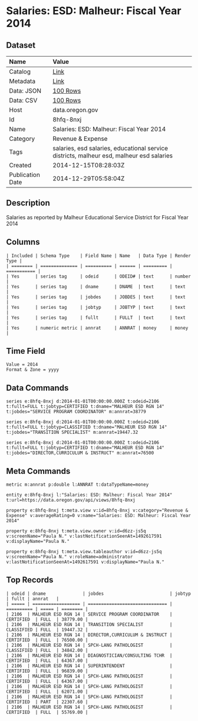 # Salaries: ESD: Malheur: Fiscal Year 2014

## Dataset

| Name | Value |
| :--- | :---- |
| Catalog | [Link](https://catalog.data.gov/dataset/salaries-esd-malheur-fiscal-year-2014-dbfb6) |
| Metadata | [Link](https://data.oregon.gov/api/views/8hfq-8nxj) |
| Data: JSON | [100 Rows](https://data.oregon.gov/api/views/8hfq-8nxj/rows.json?max_rows=100) |
| Data: CSV | [100 Rows](https://data.oregon.gov/api/views/8hfq-8nxj/rows.csv?max_rows=100) |
| Host | data.oregon.gov |
| Id | 8hfq-8nxj |
| Name | Salaries: ESD: Malheur: Fiscal Year 2014 |
| Category | Revenue & Expense |
| Tags | salaries, esd salaries, educational service districts, malheur esd, malheur esd salaries |
| Created | 2014-12-15T08:28:03Z |
| Publication Date | 2014-12-29T05:58:04Z |

## Description

Salaries as reported by Malheur Educational Service District for Fiscal Year 2014

## Columns

```ls
| Included | Schema Type    | Field Name | Name   | Data Type | Render Type |
| ======== | ============== | ========== | ====== | ========= | =========== |
| Yes      | series tag     | odeid      | ODEID# | text      | number      |
| Yes      | series tag     | dname      | DNAME  | text      | text        |
| Yes      | series tag     | jobdes     | JOBDES | text      | text        |
| Yes      | series tag     | jobtyp     | JOBTYP | text      | text        |
| Yes      | series tag     | fullt      | FULLT  | text      | text        |
| Yes      | numeric metric | annrat     | ANNRAT | money     | money       |
```

## Time Field

```ls
Value = 2014
Format & Zone = yyyy
```

## Data Commands

```ls
series e:8hfq-8nxj d:2014-01-01T00:00:00.000Z t:odeid=2106 t:fullt=FULL t:jobtyp=CERTIFIED t:dname="MALHEUR ESD RGN 14" t:jobdes="SERVICE PROGRAM COORDINATOR" m:annrat=38779

series e:8hfq-8nxj d:2014-01-01T00:00:00.000Z t:odeid=2106 t:fullt=FULL t:jobtyp=CLASSIFIED t:dname="MALHEUR ESD RGN 14" t:jobdes="TRANSITION SPECIALIST" m:annrat=19447.32

series e:8hfq-8nxj d:2014-01-01T00:00:00.000Z t:odeid=2106 t:fullt=FULL t:jobtyp=CERTIFIED t:dname="MALHEUR ESD RGN 14" t:jobdes="DIRECTOR,CURRICULUM & INSTRUCT" m:annrat=76500
```

## Meta Commands

```ls
metric m:annrat p:double l:ANNRAT t:dataTypeName=money

entity e:8hfq-8nxj l:"Salaries: ESD: Malheur: Fiscal Year 2014" t:url=https://data.oregon.gov/api/views/8hfq-8nxj

property e:8hfq-8nxj t:meta.view v:id=8hfq-8nxj v:category="Revenue & Expense" v:averageRating=0 v:name="Salaries: ESD: Malheur: Fiscal Year 2014"

property e:8hfq-8nxj t:meta.view.owner v:id=d6zz-js5q v:screenName="Paula N." v:lastNotificationSeenAt=1492617591 v:displayName="Paula N."

property e:8hfq-8nxj t:meta.view.tableauthor v:id=d6zz-js5q v:screenName="Paula N." v:roleName=administrator v:lastNotificationSeenAt=1492617591 v:displayName="Paula N."
```

## Top Records

```ls
| odeid | dname              | jobdes                         | jobtyp     | fullt | annrat   | 
| ===== | ================== | ============================== | ========== | ===== | ======== | 
| 2106  | MALHEUR ESD RGN 14 | SERVICE PROGRAM COORDINATOR    | CERTIFIED  | FULL  | 38779.00 | 
| 2106  | MALHEUR ESD RGN 14 | TRANSITION SPECIALIST          | CLASSIFIED | FULL  | 19447.32 | 
| 2106  | MALHEUR ESD RGN 14 | DIRECTOR,CURRICULUM & INSTRUCT | CERTIFIED  | FULL  | 76500.00 | 
| 2106  | MALHEUR ESD RGN 14 | SPCH-LANG PATHOLOGIST          | CLASSIFIED | FULL  | 34842.00 | 
| 2106  | MALHEUR ESD RGN 14 | DIAGNOSTICIAN/CONSULTING TCHR  | CERTIFIED  | FULL  | 64367.00 | 
| 2106  | MALHEUR ESD RGN 14 | SUPERINTENDENT                 | CERTIFIED  | FULL  | 96839.00 | 
| 2106  | MALHEUR ESD RGN 14 | SPCH-LANG PATHOLOGIST          | CERTIFIED  | FULL  | 64367.00 | 
| 2106  | MALHEUR ESD RGN 14 | SPCH-LANG PATHOLOGIST          | CERTIFIED  | FULL  | 62071.00 | 
| 2106  | MALHEUR ESD RGN 14 | SPCH-LANG PATHOLOGIST          | CERTIFIED  | PART  | 22307.60 | 
| 2106  | MALHEUR ESD RGN 14 | SPCH-LANG PATHOLOGIST          | CERTIFIED  | FULL  | 55769.00 | 
```